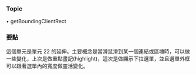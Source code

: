 ### Topic ###
• getBoundingClientRect  

### 要點 ###
這個單元是單元 22 的延伸。主要概念是當滑鼠滑到某一個連結或區塊時，可以做一些變化，上次是做重點畫記(highlight)，這次是做顯示下拉選單，並且選單外框可以跟著選單內的寬度做靈活變化。
